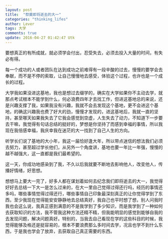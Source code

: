 ```yaml
---
layout: post
title:  "祭奠即将逝去的大一"
categories: "thinking_lifes"
author: Lever
tags: 大学
comments: true
update: 2016-04-27 01:42:47 Utk
---
```

要想真正的有所成就，就必须学会付出，忍受失去，必须去投入大量的时间，有失必有得。

<!--more-->
每一个成功的人或者团队在达到成功之前难得有一段辛酸的过去，慢慢的要学会去奉献，而不是不停的索取，让自己慢慢地去感受，体验这个过程，也许也是一个成长的过程。

大学我如果没进这基地，我也是想过去缀学的，确实在大学如果你不主动去学，就那点考试根本不能学到什么，何必浪费四年才去找工作，但进这基地总的来说，还是兴趣支撑了我，如果我没有兴趣，我就不会去发现这个基地，更不会进这个基地，的确这兴趣我也费了好大的劲，慢慢才发现的，进这基地后，我就一直的坚持，甚至哪天如果我失去了它我会感觉到空虚，人生失去了动力，不知道下一步要去干嘛，我觉得有句话总结的挺好的，梦想是你坚持了而感到幸福的事情，所以我现在我倍感幸福，我庆幸我在迷茫的大一找到了自己人生的方向。

听学长们说了基地的大小年，我这一届恰好逢大年，所以带点迷信的想法我们必须去努力，甚至超过学长他们，从另外一个角度讲，基地也要一年比一年强，慢慢的越不越强大，这一直都是我们最希望的。

这一天，你成功地感染到了我，不久以后我就要不断地去影响他人，改变他人，传播好情绪，好思想。

想想马上要大一完了，好多人都在谋划着如何去纪念我们即将逝去的大一，我觉得好好去总结一下大一是怎么过来的，在大一里自己觉得过得还行吗，经历的事情还多吗，哪些事情觉得过得还行，哪些事情自己印象最深刻真正的让你觉得学到了东西，至少我现在觉得能安安静静地去总结真好，我自己也平时想了想，别人问我时我也会这么说，我真正感到满意的不是我学到了多少知识，而是我学到了一种如何去获取知识的方法，我不管我这种方法还精不精，但我能明显的感觉到能够自我的去发现问题，解决问题真好。特别的，当我去自己看现在学的这些科目的时候，我觉得能够及格还是挺容易的，根本不要浪费那么多时间去学，况且也学不到什么东西，于是我也学会了放弃，去获取自己真正需要的东西。